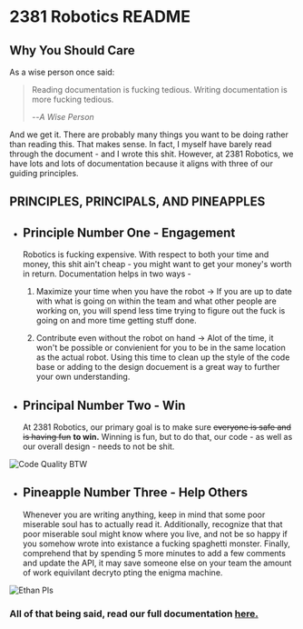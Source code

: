 # 2381 Robotics README
<h2><b> Why You Should Care </b></h2>
<p>As a wise person once said:</p>

>Reading documentation is fucking tedious. 
>Writing documentation is more fucking tedious.
>
>--<cite>A Wise Person</cite>

And we get it. There are probably many things you want to be doing rather than reading this. That makes sense. In fact, I myself have barely read through the document -  and I wrote this shit. However, at 2381 Robotics, we have lots and lots of documentation because it aligns with three of our guiding principles.

## **PRINCIPLES, PRINCIPALS, AND PINEAPPLES** ##
*  ## Principle Number One - Engagement
    Robotics is fucking expensive. With respect to both your time and money, this shit ain't cheap - you might want to get your money's worth in return. Documentation helps in two ways - 

    1.  Maximize your time when you have the robot -> If you are up to date with what is going on within the team and what other people are working on, you will spend less time trying to figure out the fuck is going on and more time getting stuff done.

    2. Contribute even without the robot on hand -> 
    Alot of the time, it won't be possible or convienient for you to be in the same location as the actual robot. Using this time to clean up the style of the code base or adding to the design docuement is a great way to further your own understanding.

*  ## Principal Number Two - Win
    At 2381 Robotics, our primary goal is to make sure <s>everyone is safe and is having fun</s> <b>to win.</b> Winning is fun, but to do that, our code - as well as our overall design - needs to not be shit. 

![Code Quality BTW](https://imgs.xkcd.com/comics/wanna_see_the_code_2x.png)


*  ## Pineapple Number Three - Help Others 
    Whenever you are writing anything, keep in mind that some poor miserable soul has to actually read it. Additionally, recognize that that poor miserable soul might know where you live, and not be so happy if you somehow wrote into existance a fucking spaghetti monster. Finally, comprehend that by spending 5 more minutes to add a few comments and update the API, it may save someone else on your team  the amount of work equivilant decryto pting the enigma machine. 

![Ethan Pls](https://imgs.xkcd.com/comics/code_quality_2x.png)


### All of that being said, read our full documentation [here.](https://2381-docs.readthedocs.io/en/latest/)
